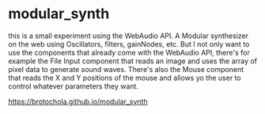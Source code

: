 # modular_synth

this is a small experiment using the WebAudio API.
A Modular synthesizer on the web using Oscillators, filters, gainNodes, etc.
But I not only want to use the components that already come with the WebAudio API, there's for example the File Input component that reads an image and uses the array of pixel data to generate sound waves. There's also the Mouse component that reads the X and Y positions of the mouse and allows yo the user to control whatever parameters they want.


https://brotochola.github.io/modular_synth
